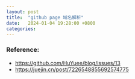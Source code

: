 ```yaml
---
layout: post
title:  "github page 域名解析"
date:   2024-01-04 19:28:00 +0800
categories: 
---
```


### Reference:
* https://github.com/HuYuee/blog/issues/13  
* https://juejin.cn/post/7226548855692574775